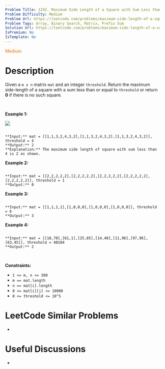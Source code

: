 ```yaml
---
Problem Title: 1292. Maximum Side Length of a Square with Sum Less than or Equal to Threshold
Problem Difficulty: Medium
Problem Url: https://leetcode.com/problems/maximum-side-length-of-a-square-with-sum-less-than-or-equal-to-threshold/
Problem Tags: Array, Binary Search, Matrix, Prefix Sum
Solution Url: https://leetcode.com/problems/maximum-side-length-of-a-square-with-sum-less-than-or-equal-to-threshold/solution/
IsPremium: No
IsTemplate: No
---
```


<span style="color: rgb(239, 108, 0);">Medium</span>

# Description

Given a `m x n` matrix `mat` and an integer `threshold`. Return the maximum side-length of a square with a sum less than or equal to `threshold` or return **0** if there is no such square.


 


**Example 1:**


![](https://assets.leetcode.com/uploads/2019/12/05/e1.png)

```

**Input:** mat = [[1,1,3,2,4,3,2],[1,1,3,2,4,3,2],[1,1,3,2,4,3,2]], threshold = 4
**Output:** 2
**Explanation:** The maximum side length of square with sum less than 4 is 2 as shown.

```

**Example 2:**



```

**Input:** mat = [[2,2,2,2,2],[2,2,2,2,2],[2,2,2,2,2],[2,2,2,2,2],[2,2,2,2,2]], threshold = 1
**Output:** 0

```

**Example 3:**



```

**Input:** mat = [[1,1,1,1],[1,0,0,0],[1,0,0,0],[1,0,0,0]], threshold = 6
**Output:** 3

```

**Example 4:**



```

**Input:** mat = [[18,70],[61,1],[25,85],[14,40],[11,96],[97,96],[63,45]], threshold = 40184
**Output:** 2

```

 


**Constraints:**


* `1 <= m, n <= 300`
* `m == mat.length`
* `n == mat[i].length`
* `0 <= mat[i][j] <= 10000`
* `0 <= threshold <= 10^5`




# LeetCode Similar Problems

- []()

# Useful Discussions

- []()
